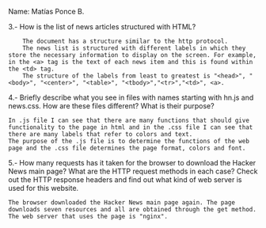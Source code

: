 Name: Matías Ponce B.

3.- How is the list of news articles structured with HTML?

		The document has a structure similar to the http protocol.
		The news list is structured with different labels in which they store the necessary information to display on the screen. For example, in the <a> tag is the text of each news item and this is found within the <td> tag.
		The structure of the labels from least to greatest is "<head>", "<body>", "<center>", "<table>", "<tbody>","<tr>","<td>", <a>.

4.- Briefly describe what you see in files with names starting with hn.js and news.css. How are these files different? What is their purpose?

	In .js file I can see that there are many functions that should give functionality to the page in html and in the .css file I can see that there are many labels that refer to colors and text.
	The purpose of the .js file is to determine the functions of the web page and the .css file determines the page format, colors and font.

5.- How many requests has it taken for the browser to download the Hacker News main page? What are the HTTP request methods in each case? Check out the HTTP response headers and find out what kind of web server is used for this website.

	The browser downloaded the Hacker News main page again. The page downloads seven resources and all are obtained through the get method.
	The web server that uses the page is "nginx".